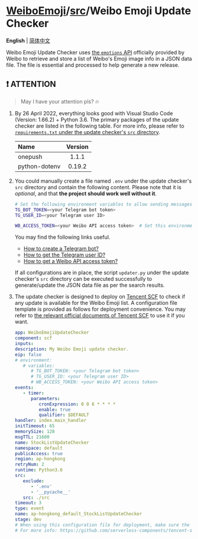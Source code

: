 # [WeiboEmoji](../../..)/[src](../)/Weibo Emoji Update Checker

**English** | [简体中文](./README_zhCN.md)

Weibo Emoji Update Checker uses [the `emotions` API](https://open.weibo.com/wiki/2/emotions) officially provided by Weibo to retrieve and store a list of Weibo's Emoji image info in a JSON data file. The file is essential and processed to help generate a new release.

## ❗ ATTENTION

> May I have your attention pls? 🔥

1. By 26 April 2022, everything looks good with Visual Studio Code (Version: 1.66.2) + Python 3.6. The primary packages of the update checker are listed in the following table. For more info, please refer to [`requirements.txt` under the update checker's `src` directory](./src/requirements.txt).

   | Name          | Version |
   | :------------ | :-----: |
   | onepush       |  1.1.1  |
   | python-dotenv | 0.19.2  |

2. You could manually create a file named `.env` under the update checker's `src` directory and contain the following content. Please note that it is _optional_, and that **the project should work well without it**.

   ```sh
   # Set the following environment variables to allow sending messages to your Telegram bot.
   TG_BOT_TOKEN=<your Telegram bot token>
   TG_USER_ID=<your Telegram user ID>

   WB_ACCESS_TOKEN=<your Weibo API access token>  # Set this environment variable to allow retrieving data from Weibo API.
   ```

   You may find the following links useful.

   - [How to create a Telegram bot?](https://core.telegram.org/bots#3-how-do-i-create-a-bot)
   - [How to get the Telegram user ID?](https://bigone.zendesk.com/hc/en-us/articles/360008014894-How-to-get-the-Telegram-user-ID-)
   - [How to get a Weibo API access token?](https://open.weibo.com/wiki/%E6%8E%88%E6%9D%83%E6%9C%BA%E5%88%B6)

   If all configurations are in place, the script `updater.py` under the update checker's `src` directory can be executed successfully to generate/update the JSON data file as per the search results.

3. The update checker is designed to deploy on [Tencent SCF](https://cloud.tencent.com/product/scf) to check if any update is available for the Weibo Emoji list. A configuration file template is provided as follows for deployment convenience. You may refer to [the relevant official documents of Tencent SCF](https://cloud.tencent.com/document/product/583/44751) to use it if you want.

   ```YAML
   app: WeiboEmojiUpdateChecker
   component: scf
   inputs:
   description: My Weibo Emoji update checker.
   eip: false
   # environment:
      # variables:
         # TG_BOT_TOKEN: <your Telegram bot token>
         # TG_USER_ID: <your Telegram user ID>
         # WB_ACCESS_TOKEN: <your Weibo API access token>
   events:
      - timer:
         parameters:
            cronExpression: 0 0 6 * * * *
            enable: true
            qualifier: $DEFAULT
   handler: index.main_handler
   initTimeout: 65
   memorySize: 128
   msgTTL: 21600
   name: StockListUpdateChecker
   namespace: default
   publicAccess: true
   region: ap-hongkong
   retryNum: 2
   runtime: Python3.6
   src:
      exclude:
         - '.env'
         - '__pycache__'
      src: ./src
   timeout: 3
   type: event
   name: ap-hongkong_default_StockListUpdateChecker
   stage: dev
   # When using this configuration file for deployment, make sure the file name is "serverless.yaml".
   # For more info: https://github.com/serverless-components/tencent-scf/blob/master/docs/configure.md
   ```
